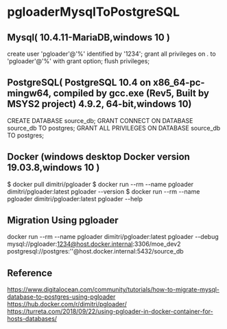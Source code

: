 # pgloaderMysqlToPostgreSQL



## Mysql( 10.4.11-MariaDB,windows 10 )

create user 'pgloader'@'%' identified by '1234';
grant all privileges on *.* to 'pgloader'@'%' with grant option;
flush privileges;


## PostgreSQL( PostgreSQL 10.4 on x86_64-pc-mingw64, compiled by gcc.exe (Rev5, Built by MSYS2 project) 4.9.2, 64-bit,windows 10)


CREATE DATABASE source_db;
GRANT CONNECT ON DATABASE source_db TO postgres;
GRANT ALL PRIVILEGES ON DATABASE source_db TO postgres;




## Docker (windows desktop Docker version 19.03.8,windows 10 )



$ docker pull dimitri/pgloader
$ docker run --rm --name pgloader dimitri/pgloader:latest pgloader --version
$ docker run --rm --name pgloader dimitri/pgloader:latest pgloader --help


## Migration Using pgloader

docker run --rm --name pgloader dimitri/pgloader:latest pgloader --debug mysql://pgloader:1234@host.docker.internal:3306/moe_dev2 postgresql://postgres:''@host.docker.internal:5432/source_db


## Reference

https://www.digitalocean.com/community/tutorials/how-to-migrate-mysql-database-to-postgres-using-pgloader
https://hub.docker.com/r/dimitri/pgloader/
https://turreta.com/2018/09/22/using-pgloader-in-docker-container-for-hosts-databases/

